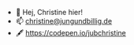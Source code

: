 - 👋 Hej, Christine hier! 
- 📫 christine@jungundbillig.de
- 🖋 https://codepen.io/jubchristine

<!---
jubchristine/jubchristine is a ✨ special ✨ repository because its `README.md` (this file) appears on your GitHub profile.
You can click the Preview link to take a look at your changes.
--->
